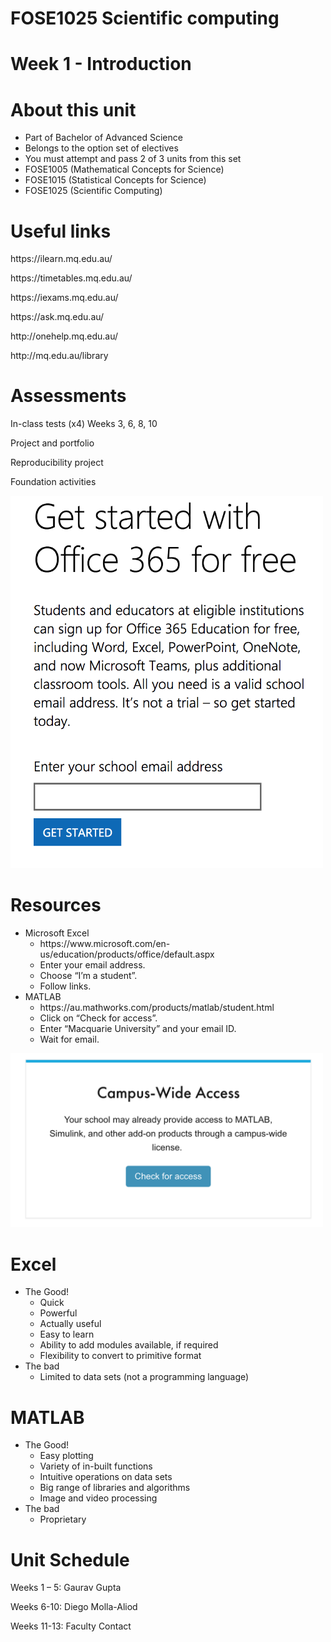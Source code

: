 # FOSE1025 Scientific computing

# Week 1 - Introduction

# About this unit

  * Part of Bachelor of Advanced Science
  * Belongs to the option set of electives
  * You must attempt and pass 2 of 3 units from this set
  * FOSE1005 \(Mathematical Concepts for Science\)
  * FOSE1015 \(Statistical Concepts for Science\)
  * FOSE1025 \(Scientific Computing\)

# Useful links

https://ilearn\.mq\.edu\.au/

https://timetables\.mq\.edu\.au/

https://iexams\.mq\.edu\.au/

https://ask\.mq\.edu\.au/

http://onehelp\.mq\.edu\.au/

http://mq\.edu\.au/library

# Assessments

In\-class tests \(x4\) Weeks 3\, 6\, 8\, 10

Project and portfolio

Reproducibility project

Foundation activities

<img src="img/FOSE1025_week10.png" width=500px />

# Resources

* Microsoft Excel
  * https://www\.microsoft\.com/en\-us/education/products/office/default\.aspx
  * Enter your email address\.
  * Choose “I’m a student”\.
  * Follow links\.
* MATLAB
  * https://au\.mathworks\.com/products/matlab/student\.html
  * Click on “Check for access”\.
  * Enter “Macquarie University” and your email ID\.
  * Wait for email\.

<img src="img/FOSE1025_week11.png" width=500px />

# Excel

* The Good\!
  * Quick
  * Powerful
  * Actually useful
  * Easy to learn
  * Ability to add modules available, if required
  * Flexibility to convert to primitive format
* The bad
  * Limited to data sets (not a programming language)

# MATLAB

* The Good!
  * Easy plotting
  * Variety of in-built functions
  * Intuitive operations on data sets
  * Big range of libraries and algorithms
  * Image and video processing
* The bad
  * Proprietary

# Unit Schedule

Weeks 1 – 5: Gaurav Gupta

Weeks 6-10: Diego Molla-Aliod

Weeks 11-13: Faculty Contact

